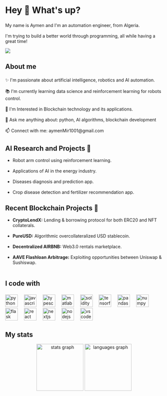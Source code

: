 <h1 align="left">Hey 👋 What's up?</h1> 

###

<p align="left">
My name is Aymen and I'm an automation engineer, from Algeria.<br><br>
I'm trying to build a better world through programming, all while having a great time!
</p>

<div align="left">
  <img src="https://visitor-badge.laobi.icu/badge?page_id=kaymen99.kaymen99&left_text=Views"  />
</div>

###

<h2 align="left">About me</h2>

###

<p align="left">✨ I'm passionate about artificial intelligence, robotics and AI automation.<br><br>📚 I'm currently learning data science and reinforcement learning for robots control.<br><br>🎯 I'm Interested in Blockchain technology and its applications.<br><br> 💬 Ask me anything about: python, AI algorithms, blockchain development <br><br>📫 Connect with me: aymenMir1001@gmail.com<br></p>

<h2>AI Research and Projects 🤖</h2>
<ul>   
  <li>Robot arm control using reinforcement learning.</li><br>    
  <li>Applications of AI in the energy industry.</li><br>    
  <li>Diseases diagnosis and prediction app.</li><br>    
  <li>Crop disease detection and fertilizer recommendation app.</li>
</ul>
  
<h2>Recent Blockchain Projects 🚀</h2>
<ul>   
  <li><strong>CryptoLendX:</strong> Lending & borrowing protocol for both ERC20 and NFT collaterals.</li><br>    
  <li><strong>PureUSD:</strong> Algorithmic overcollateralized USD stablecoin.</li><br>    
  <li><strong>Decentralized AIRBNB:</strong> Web3.0 rentals marketplace.</li><br>    
  <li><strong>AAVE Flashloan Arbitrage:</strong> Exploiting opportunities between Uniswap & Sushiswap.</li><br>
</ul>

###

<h2 align="left">I code with</h2>

###

<div align="left">
  <img src="https://cdn.jsdelivr.net/gh/devicons/devicon/icons/python/python-original.svg" height="40" alt="python logo"  />
  <img width="12" />
  <img src="https://cdn.jsdelivr.net/gh/devicons/devicon/icons/javascript/javascript-original.svg" height="40" alt="javascript logo"  />
  <img width="12" />
  <img src="https://cdn.jsdelivr.net/gh/devicons/devicon/icons/typescript/typescript-original.svg" height="40" alt="typescript logo"  />
  <img width="12" />
  <img src="https://cdn.jsdelivr.net/gh/devicons/devicon/icons/matlab/matlab-original.svg" height="40" alt="matlab logo"  />
  <img width="12" />
  <img src="https://cdn.jsdelivr.net/gh/devicons/devicon/icons/solidity/solidity-original.svg" height="40" alt="solidity logo"  />
  <img width="12" />
  <img src="https://cdn.jsdelivr.net/gh/devicons/devicon/icons/tensorflow/tensorflow-original.svg" height="40" alt="tensorflow logo"  />
  <img width="12" />
  <img src="https://cdn.jsdelivr.net/gh/devicons/devicon/icons/pandas/pandas-original.svg" height="40" alt="pandas logo"  />
  <img width="12" />
  <img src="https://cdn.jsdelivr.net/gh/devicons/devicon/icons/numpy/numpy-original.svg" height="40" alt="numpy logo"  />
  <img width="12" />
  <img src="https://cdn.jsdelivr.net/gh/devicons/devicon/icons/flask/flask-original.svg" height="40" alt="flask logo"  />
  <img width="12" />
  <img src="https://cdn.jsdelivr.net/gh/devicons/devicon/icons/react/react-original.svg" height="40" alt="react logo"  />
  <img width="12" />
  <img src="https://cdn.jsdelivr.net/gh/devicons/devicon/icons/nextjs/nextjs-original.svg" height="40" alt="nextjs logo"  />
  <img width="12" />
  <img src="https://cdn.jsdelivr.net/gh/devicons/devicon/icons/nodejs/nodejs-original.svg" height="40" alt="nodejs logo"  />
  <img width="12" />
  <img src="https://cdn.jsdelivr.net/gh/devicons/devicon/icons/vscode/vscode-original.svg" height="40" alt="vscode logo"  />
</div>

###

<h2 align="left">My stats</h2>

<div align="center">
  <img src="https://github-readme-stats.vercel.app/api?username=kaymen99&hide_title=true&hide_rank=false&show_icons=true&include_all_commits=true&count_private=true&disable_animations=false&theme=dracula&locale=en&hide_border=false&order=1" height="150" alt="stats graph"  />
  <img src="https://github-readme-stats.vercel.app/api/top-langs?username=kaymen99&locale=en&hide_title=false&layout=compact&card_width=320&langs_count=5&theme=dracula&hide_border=false&order=2" height="150" alt="languages graph"  />
</div>


